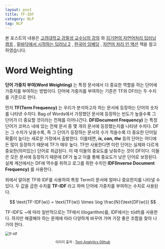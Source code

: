 ```yaml
---
layout: post
title: TF-IDF
category: NLP
tag: NLP
---
```




본 포스트의 내용은 [고려대학교 강필성 교수님의 강의](https://www.youtube.com/watch?v=pXCHYq6PXto&list=PLetSlH8YjIfVzHuSXtG4jAC2zbEAErXWm) 와 [김기현의 자연어처리 딥러닝 캠프](http://www.yes24.com/Product/Goods/74802622) , [밑바닥에서 시작하는 딥러닝 2](http://www.yes24.com/Product/Goods/72173703) , [한국어 임베딩](http://m.yes24.com/goods/detail/78569687) , [자연어 처리 인 액션](http://www.yes24.com/Product/Goods/89232661) 책을 참고하였습니다.



# Word Weighting

**단어 가중치 부여(Word Weighting)** 는 특정 문서에서 더 중요한 역할을 하는 단어에 가중치를 부여하는 방법이다. 단어에 가중치를 부여하는 기준은 TF와 DF라는 두 수치를 기준으로 한다.

먼저 **TF(Term Frequency)** 는 우리가 분석하고자 하는 문서에 등장하는 단어의 숫자를 나타낸 수치다. Bag of Words에서 가정했던 문서에 등장하는 빈도가 높을수록 그 단어가 더 중요할 것이라는 전제를 이어나간다. **DF(Document Frequency)** 는 특정 단어가 코퍼스 내에 있는 전체 문서 중 몇 개의 문서에 등장했는지를 나타낸 수치다. DF는 그 수치가 낮을수록, 즉 그 단어가 등장하는 문서의 수가 적을수록 더 중요한 단어일 확률이 높다는 새로운 가정에서 출발한다. 이를테면, ***is, can, the*** 등의 단어는 어디에든 많이 등장하기 때문에 TF가 매우 높다. TF만 사용한다면 이런 단어는 실제와 다르게 중요한(의미있는) 단어로 취급된다. 이 때 이들의 중요도를 낮춰주는 것이 DF이다. 이들은 모든 문서에 등장하기 때문에 DF가 높고 이를 통해 중요도가 낮은 단어로 보정된다. 실제 계산에서는 DF에 역수를 취하고 로그를 취한 수치인 **IDF(Inverse Document Frequency)** 를 사용한다.

위에서 알아본 TF와 IDF를 사용하여 특정 Term이 문서에 얼마나 중요한지를 나타낼 수 있다. 두 값을 곱한 수치를 **TF-IDF** 라고 하며 단어에 가중치를 부여하는 수치로 사용된다.





$$
\text{TF-IDF(w)} = \text{TF(w)} \times \log \frac{N}{\text{DF(w)}}
$$



TF-IDF도 ~에 따라 일반적으로는 TF에서 l(logarithm)를, IDF에서는 t(idf)를 사용한다. 하지만 해결해야 하는 문제에 따라 다양하게 바꾸어 가며 가장 좋은 조합을 찾아 나가야 한다.

<img src="https://user-images.githubusercontent.com/45377884/81643718-1b5c6500-9461-11ea-8e30-c41cbc1e6dc7.png" alt="tf-idf" style="zoom:80%;" />

<p align="center" style="font-size:80%">이미지 출처 : <a href="https://github.com/pilsung-kang/text-analytics">Text-Analytics Github</a></p>


